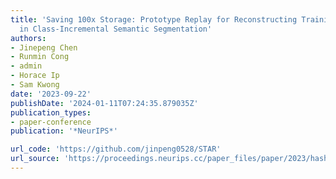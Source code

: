 ```yaml
---
title: 'Saving 100x Storage: Prototype Replay for Reconstructing Training Sample Distribution
  in Class-Incremental Semantic Segmentation'
authors:
- Jinepeng Chen
- Runmin Cong
- admin
- Horace Ip
- Sam Kwong
date: '2023-09-22'
publishDate: '2024-01-11T07:24:35.879035Z'
publication_types:
- paper-conference
publication: '*NeurIPS*'

url_code: 'https://github.com/jinpeng0528/STAR'
url_source: 'https://proceedings.neurips.cc/paper_files/paper/2023/hash/708e0d691a22212e1e373dc8779cbe53-Abstract-Conference.html'
---
```

